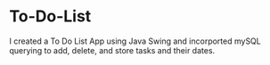# To-Do-List
 I created a To Do List App using Java Swing and incorported mySQL querying to add, delete, and store tasks and their dates.
